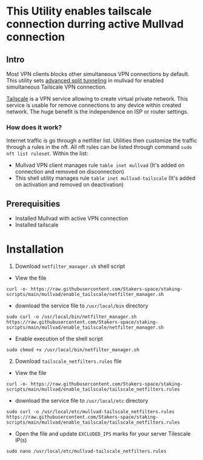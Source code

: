 # This Utility enables tailscale connection durring active Mullvad connection

## Intro
Most VPN clients blocks other simultaneous VPN connections by default. This utility sets [advanced split tunneling](https://mullvad.net/en/help/split-tunneling-with-linux-advanced) in mullvad for enabled simultaneous Tailscale VPN connection.

[Tailscale](https://tailscale.com/) is a VPN service allowing to create virtual private network. This service is usable for remove connections to any device within created network. The huge benefit is the independence on ISP or router settings.


### How does it work?
Internet traffic is go through a netfilter list. Utilities then customize the traffic through a rules in the nft. All nft rules can be listed through command `sudo nft list ruleset`. Within the list:
- Mullvad VPN client manages rule `table inet mullvad` (It's added on connection and removed on disconnection)
- This shell utility manages rule `table inet mullvad-tailscale` (It's added on activation and removed on deactivation)


## Prerequisities
- Installed Mullvad with active VPN connection
- Installed tailscale


# Installation
1. Download `netfilter_manager.sh` shell script
- View the file
```
curl -o- https://raw.githubusercontent.com/Stakers-space/staking-scripts/main/mullvad/enable_tailscale/netfilter_manager.sh
```
- download the service file to `/usr/local/bin` directory
```
sudo curl -o /usr/local/bin/netfilter_manager.sh https://raw.githubusercontent.com/Stakers-space/staking-scripts/main/mullvad/enable_tailscale/netfilter_manager.sh
```
- Enable execution of the shell script
```
sudo chmod +x /usr/local/bin/netfilter_manager.sh
```

2. Download `tailscale_netfilters.rules` file
- View the file
```
curl -o- https://raw.githubusercontent.com/Stakers-space/staking-scripts/main/mullvad/enable_tailscale/tailscale_netfilters.rules
```
- download the service file to `/usr/local/etc` directory
```
sudo curl -o /usr/local/etc/mullvad-tailscale_netfilters.rules https://raw.githubusercontent.com/Stakers-space/staking-scripts/main/mullvad/enable_tailscale/tailscale_netfilters.rules
```
- Open the file and update `EXCLUDED_IPS` marks for your server Tilescale IP(s)
```
sudo nano /usr/local/etc/mullvad-tailscale_netfilters.rules
```
